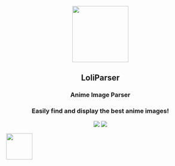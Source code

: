 <p align="center">
  <img src="/.github/README/ICON.png" height="150">
</p>

<h2 align="center"> LoliParser </h2>

<h3 align="center"> Anime Image Parser </h3>
<h3 align="center"> Easily find and display the best anime images! </h3>

<p align="center">
  <a href=https://github.com/AaronFeng753/Waifu2x-Extension-GUI/releases/latest><img src="https://img.shields.io/github/v/release/aaronfeng753/waifu2x-extension-gui?label=Latest%20stable%20release&style=flat-square&color=brightgreen"></a>
  <img src="https://img.shields.io/badge/Support-Windows%20x64-blue?logo=Windows&style=flat-square">
</p>


<p align="left">
  <img src="/.github/README/Powered_by_nvidia.jpg" height="70">
</p>

